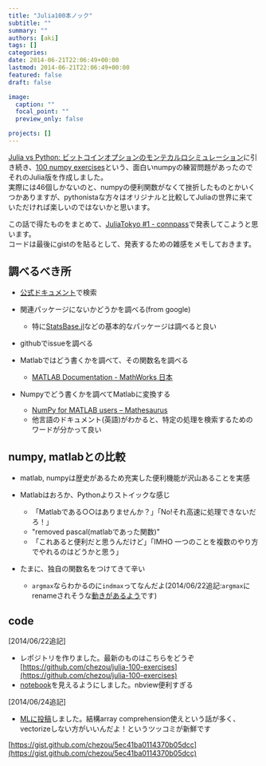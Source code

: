 ```yaml
---
title: "Julia100本ノック"
subtitle: ""
summary: ""
authors: [aki]
tags: []
categories: 
date: 2014-06-21T22:06:49+00:00
lastmod: 2014-06-21T22:06:49+00:00
featured: false
draft: false

image:
  caption: ""
  focal_point: ""
  preview_only: false

projects: []
---
```

[Julia vs Python: ビットコインオプションのモンテカルロシミュレーション](http://chezou.wordpress.com/2014/05/07/julia-vs-python-bitcoin-option/)に引き続き、[100 numpy exercises](http://www.loria.fr/~rougier/teaching/numpy.100/)という、面白いnumpyの練習問題があったのでそれのJulia版を作成しました。  
実際には46個しかないのと、numpyの便利関数がなくて挫折したものとかいくつかありますが、pythonistaな方々はオリジナルと比較してJuliaの世界に来ていただければ楽しいのではないかと思います。

この話で得たものをまとめて、[JuliaTokyo #1 - connpass](http://juliatokyo.connpass.com/event/6891/)で発表してこようと思います。  
コードは最後にgistのを貼るとして、発表するための雑感をメモしておきます。

## 調べるべき所

- [公式ドキュメント](http://julia.readthedocs.org/en/latest/)で検索
- 関連パッケージにないかどうかを調べる(from google)

  - 特に[StatsBase.jl](http://statsbasejl.readthedocs.org/en/latest/index.html)などの基本的なパッケージは調べると良い
- githubでissueを調べる
- Matlabではどう書くかを調べて、その関数名を調べる

  - [MATLAB Documentation - MathWorks 日本](http://www.mathworks.co.jp/jp/help/matlab/index.html)
- Numpyでどう書くかを調べてMatlabに変換する

  - [NumPy for MATLAB users – Mathesaurus](http://mathesaurus.sourceforge.net/matlab-numpy.html)
  - 他言語のドキュメント(英語)がわかると、特定の処理を検索するためのワードが分かって良い

## numpy, matlabとの比較

- matlab, numpyは歴史があるため充実した便利機能が沢山あることを実感
- Matlabはおろか、Pythonよりストイックな感じ

  - 「Matlabである○○はありませんか？」「No!それ高速に処理できないだろ！」
  - "removed pascal(matlabであった関数)"
  - 「これあると便利だと思うんだけど」「IMHO 一つのことを複数のやり方でやれるのはどうかと思う」
- たまに、独自の関数名をつけてきて辛い

  - `argmax`ならわかるのに`indmax`ってなんだよ(2014/06/22追記:`argmax`にrenameされそうな[動きがあるよう](https://github.com/JuliaLang/julia/pull/7327)です)

## code

[2014/06/22追記]

- レポジトリを作りました。最新のものはこちらをどうぞ [https://github.com/chezou/julia-100-exercises](https://github.com/chezou/julia-100-exercises)
- [notebook](https://nbviewer.ipython.org/github/chezou/julia-100-exercises/blob/master/julia-100-exercises.ipynb)を見えるようにしました。nbview便利すぎる

[2014/06/24追記]

- [MLに投稿](https://groups.google.com/forum/#!topic/julia-users/NquQLBRWHIU)しました。結構array comprehension使えという話が多く、vectorizeしない方がいいんだよ！というツッコミが新鮮です

[https://gist.github.com/chezou/5ec41ba0114370b05dcc](https://gist.github.com/chezou/5ec41ba0114370b05dcc)


